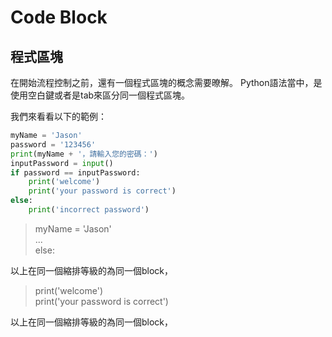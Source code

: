 # Code Block
## 程式區塊
在開始流程控制之前，還有一個程式區塊的概念需要暸解。
Python語法當中，是使用空白鍵或者是tab來區分同一個程式區塊。

我們來看看以下的範例：
```python
myName = 'Jason'
password = '123456'
print(myName + '，請輸入您的密碼：')
inputPassword = input()
if password == inputPassword:
    print('welcome')
    print('your password is correct')
else:
    print('incorrect password')
```

> myName = 'Jason'  
> ...  
> else:

以上在同一個縮排等級的為同一個block，

> print('welcome')  
> print('your password is correct')

以上在同一個縮排等級的為同一個block，
